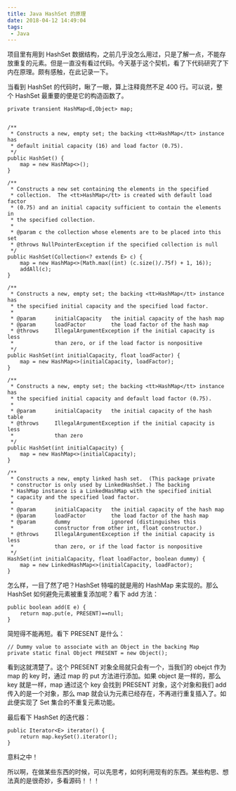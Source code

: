 ```yaml
---
title: Java HashSet 的原理
date: 2018-04-12 14:49:04
tags:
 - Java
---
```

项目里有用到 HashSet 数据结构，之前几乎没怎么用过，只是了解一点，不能存放重复的元素。但是一直没有看过代码。今天基于这个契机，看了下代码研究了下内在原理。颇有感触，在此记录一下。

<!-- more -->

当看到 HashSet 的代码时，瞅了一眼，算上注释竟然不足 400 行。可以说，整个 HashSet 最重要的便是它的构造函数了。
```
private transient HashMap<E,Object> map;


/**
 * Constructs a new, empty set; the backing <tt>HashMap</tt> instance has
 * default initial capacity (16) and load factor (0.75).
 */
public HashSet() {
    map = new HashMap<>();
}

/**
 * Constructs a new set containing the elements in the specified
 * collection.  The <tt>HashMap</tt> is created with default load factor
 * (0.75) and an initial capacity sufficient to contain the elements in
 * the specified collection.
 *
 * @param c the collection whose elements are to be placed into this set
 * @throws NullPointerException if the specified collection is null
 */
public HashSet(Collection<? extends E> c) {
    map = new HashMap<>(Math.max((int) (c.size()/.75f) + 1, 16));
    addAll(c);
}

/**
 * Constructs a new, empty set; the backing <tt>HashMap</tt> instance has
 * the specified initial capacity and the specified load factor.
 *
 * @param      initialCapacity   the initial capacity of the hash map
 * @param      loadFactor        the load factor of the hash map
 * @throws     IllegalArgumentException if the initial capacity is less
 *             than zero, or if the load factor is nonpositive
 */
public HashSet(int initialCapacity, float loadFactor) {
    map = new HashMap<>(initialCapacity, loadFactor);
}

/**
 * Constructs a new, empty set; the backing <tt>HashMap</tt> instance has
 * the specified initial capacity and default load factor (0.75).
 *
 * @param      initialCapacity   the initial capacity of the hash table
 * @throws     IllegalArgumentException if the initial capacity is less
 *             than zero
 */
public HashSet(int initialCapacity) {
    map = new HashMap<>(initialCapacity);
}

/**
 * Constructs a new, empty linked hash set.  (This package private
 * constructor is only used by LinkedHashSet.) The backing
 * HashMap instance is a LinkedHashMap with the specified initial
 * capacity and the specified load factor.
 *
 * @param      initialCapacity   the initial capacity of the hash map
 * @param      loadFactor        the load factor of the hash map
 * @param      dummy             ignored (distinguishes this
 *             constructor from other int, float constructor.)
 * @throws     IllegalArgumentException if the initial capacity is less
 *             than zero, or if the load factor is nonpositive
 */
HashSet(int initialCapacity, float loadFactor, boolean dummy) {
    map = new LinkedHashMap<>(initialCapacity, loadFactor);
}
```
怎么样，一目了然了吧？HashSet 特喵的就是用的 HashMap 来实现的。那么 HashSet 如何避免元素被重复添加呢？看下 add 方法：
```
public boolean add(E e) {
    return map.put(e, PRESENT)==null;
}
```
简短得不能再短。看下 PRESENT 是什么：
```
// Dummy value to associate with an Object in the backing Map
private static final Object PRESENT = new Object();
```
看到这就清楚了。这个 PRESENT 对象全局就只会有一个，当我们的 obejct 作为 map 的 key 时，通过 map 的 put 方法进行添加。如果 object 是一样的，那么 key 就是一样，map 通过这个 key 会找到 PRESENT 对象，这个对象和我们 add 传入的是一个对象，那么 map 就会认为元素已经存在，不再进行重复插入了。如此便实现了 Set 集合的不重复元素功能。

最后看下 HashSet 的迭代器：
```
public Iterator<E> iterator() {
    return map.keySet().iterator();
}
```
意料之中！

所以啊，在做某些东西的时候，可以先思考，如何利用现有的东西。某些构思、想法真的是很奇妙，多看源码！！！
